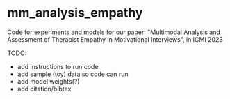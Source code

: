 # mm_analysis_empathy

Code for experiments and models for our paper:
"Multimodal Analysis and Assessment of Therapist Empathy in Motivational Interviews", in ICMI 2023

TODO:
* add instructions to run code
* add sample (toy) data so code can run
* add model weights(?)
* add citation/bibtex
